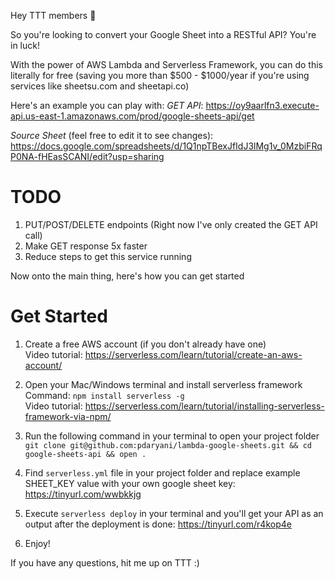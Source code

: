 Hey TTT members 👋

So you're looking to convert your Google Sheet into a RESTful API? You're in luck!

With the power of AWS Lambda and Serverless Framework, you can do this literally for free
(saving you more than $500 - $1000/year if you're using services like sheetsu.com and sheetapi.co)

Here's an example you can play with:
*GET API*: https://oy9aarlfn3.execute-api.us-east-1.amazonaws.com/prod/google-sheets-api/get

*Source Sheet* (feel free to edit it to see changes): https://docs.google.com/spreadsheets/d/1Q1npTBexJfIdJ3lMg1v_0MzbiFRqP0NA-fHEasSCANI/edit?usp=sharing

# TODO

1. PUT/POST/DELETE endpoints (Right now I've only created the GET API call)
2. Make GET response 5x faster
3. Reduce steps to get this service running

Now onto the main thing, here's how you can get started

# Get Started

1. Create a free AWS account (if you don't already have one)  
Video tutorial: https://serverless.com/learn/tutorial/create-an-aws-account/

2. Open your Mac/Windows terminal and install serverless framework
Command: `npm install serverless -g`  
Video tutorial: https://serverless.com/learn/tutorial/installing-serverless-framework-via-npm/

3. Run the following command in your terminal to open your project folder  
`git clone git@github.com:pdaryani/lambda-google-sheets.git && cd google-sheets-api && open .`

4. Find `serverless.yml` file in your project folder and replace example SHEET_KEY value with your own google sheet key: https://tinyurl.com/wwbkkjg

5. Execute `serverless deploy` in your terminal and you'll get your API as an output after the deployment is done: https://tinyurl.com/r4kop4e

6. Enjoy!

If you have any questions, hit me up on TTT :)